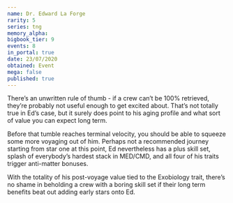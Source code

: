 ```yaml
---
name: Dr. Edward La Forge
rarity: 5
series: tng
memory_alpha:
bigbook_tier: 9
events: 8
in_portal: true
date: 23/07/2020
obtained: Event
mega: false
published: true
---
```


There’s an unwritten rule of thumb - if a crew can’t be 100% retrieved, they’re probably not useful enough to get excited about. That’s not totally true in Ed’s case, but it surely does point to his aging profile and what sort of value you can expect long term.

Before that tumble reaches terminal velocity, you should be able to squeeze some more voyaging out of him. Perhaps not a recommended journey starting from star one at this point, Ed nevertheless has a plus skill set, splash of everybody’s hardest stack in MED/CMD, and all four of his traits trigger anti-matter bonuses. 

With the totality of his post-voyage value tied to the Exobiology trait, there’s no shame in beholding a crew with a boring skill set if their long term benefits beat out adding early stars onto Ed.
